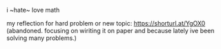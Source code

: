 i ~hate~ love math

my reflection for hard problem or new topic: https://shorturl.at/YgOX0 (abandoned. focusing on wiriting it on paper and because lately ive been solving many problems.)
